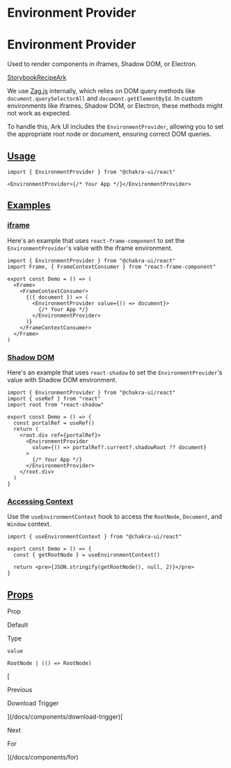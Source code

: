 # Environment Provider

Environment Provider
====================

Used to render components in iframes, Shadow DOM, or Electron.

[Storybook](https://storybook.chakra-ui.com/?path=/story/components-environment-provider--basic)[Recipe](https://github.com/chakra-ui/chakra-ui/tree/main/packages/react/src/theme/recipes/environment-provider.ts)[Ark](https://ark-ui.com/react/docs/utilities/environment-provider)

We use [Zag.js](https://zagjs.com/overview/composition#custom-window-environment) internally, which relies on DOM query methods like `document.querySelectorAll` and `document.getElementById`. In custom environments like iframes, Shadow DOM, or Electron, these methods might not work as expected.

To handle this, Ark UI includes the `EnvironmentProvider`, allowing you to set the appropriate root node or document, ensuring correct DOM queries.

[Usage](#usage)
---------------

```
import { EnvironmentProvider } from "@chakra-ui/react"
```

```
<EnvironmentProvider>{/* Your App */}</EnvironmentProvider>
```

[Examples](#examples)
---------------------

### [iframe](#iframe)

Here's an example that uses `react-frame-component` to set the `EnvironmentProvider`'s value with the iframe environment.

```
import { EnvironmentProvider } from "@chakra-ui/react"
import Frame, { FrameContextConsumer } from "react-frame-component"

export const Demo = () => (
  <Frame>
    <FrameContextConsumer>
      {({ document }) => (
        <EnvironmentProvider value={() => document}>
          {/* Your App */}
        </EnvironmentProvider>
      )}
    </FrameContextConsumer>
  </Frame>
)
```

### [Shadow DOM](#shadow-dom)

Here's an example that uses `react-shadow` to set the `EnvironmentProvider`'s value with Shadow DOM environment.

```
import { EnvironmentProvider } from "@chakra-ui/react"
import { useRef } from "react"
import root from "react-shadow"

export const Demo = () => {
  const portalRef = useRef()
  return (
    <root.div ref={portalRef}>
      <EnvironmentProvider
        value={() => portalRef?.current?.shadowRoot ?? document}
      >
        {/* Your App */}
      </EnvironmentProvider>
    </root.div>
  )
}
```

### [Accessing Context](#accessing-context)

Use the `useEnvironmentContext` hook to access the `RootNode`, `Document`, and `Window` context.

```
import { useEnvironmentContext } from "@chakra-ui/react"

export const Demo = () => {
  const { getRootNode } = useEnvironmentContext()

  return <pre>{JSON.stringify(getRootNode(), null, 2)}</pre>
}
```

[Props](#props)
---------------

Prop

Default

Type

`value`

`RootNode | (() => RootNode)`

[

Previous

Download Trigger



](/docs/components/download-trigger)[

Next

For



](/docs/components/for)